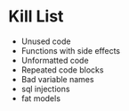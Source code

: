 Kill List
=========
* Unused code
* Functions with side effects
* Unformatted code
* Repeated code blocks
* Bad variable names
* sql injections
* fat models


